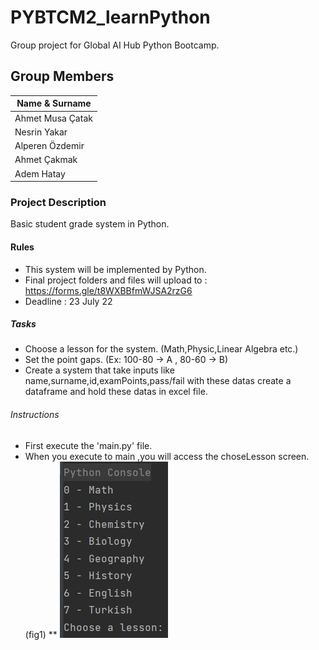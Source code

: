 # PYBTCM2_learnPython
Group project for Global AI Hub Python Bootcamp.

## Group Members
| Name & Surname |
| ------------- |
|Ahmet Musa Çatak|
|Nesrin Yakar|
|Alperen Özdemir|
|Ahmet Çakmak|
|Adem Hatay|

### Project Description
Basic student grade system in Python.

#### Rules
* This system will be implemented by Python.
* Final project folders and files will upload to : https://forms.gle/t8WXBBfmWJSA2rzG6
* Deadline : 23 July 22

##### Tasks
* Choose a lesson for the system. (Math,Physic,Linear Algebra etc.)
* Set the point gaps. (Ex: 100-80 -> A , 80-60 -> B)
* Create a system that take inputs like name,surname,id,examPoints,pass/fail with these datas create a dataframe  and hold these datas in excel file.

###### Instructions
* First execute the 'main.py' file.
* When you execute to main ,you will access the choseLesson screen.(fig1)
** ![Fig1](https://github.com/musacatak/Gloabal-AI-Hub-Python-Bootcamp-Projects/blob/main/Project%201/Figures/fig1.jpg?raw=true)


